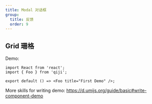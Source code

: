 ```yaml
---
title: Modal 对话框
group:
  title: 反馈
  order: 9
---
```


## Grid 珊格

Demo:

```tsx
import React from 'react';
import { Foo } from 'qiji';

export default () => <Foo title="First Demo" />;
```

More skills for writing demo: https://d.umijs.org/guide/basic#write-component-demo
